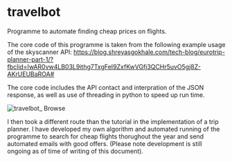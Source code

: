 # travelbot
Programme to automate finding cheap prices on flights.

The core code of this programme is taken from the following example usage of the skyscanner API: https://blog.shreyasgokhale.com/tech-blog/eurotrip-planner-part-1/?fbclid=IwAR0vw4LB03L9ithg7TxgFeI9ZxfKwVGfj3QCHr5uvO5gj8Z-AKrUEUBaROA#

The core code includes the API contact and interpration of the JSON response, as well as use of threading in python to speed up run time. 

![travelbot_ Browse](https://user-images.githubusercontent.com/65253959/160440264-7ba7ea7e-8bd5-4802-babd-06525260b972.jpeg)

I then took a different route than the tutorial in the implementation of a trip planner. I have developed my own algorithm and automated running of the programme to search for cheap flights thorughout the year and send automated emails with good offers. (Please note development is still ongoing as of time of writing of this document).
